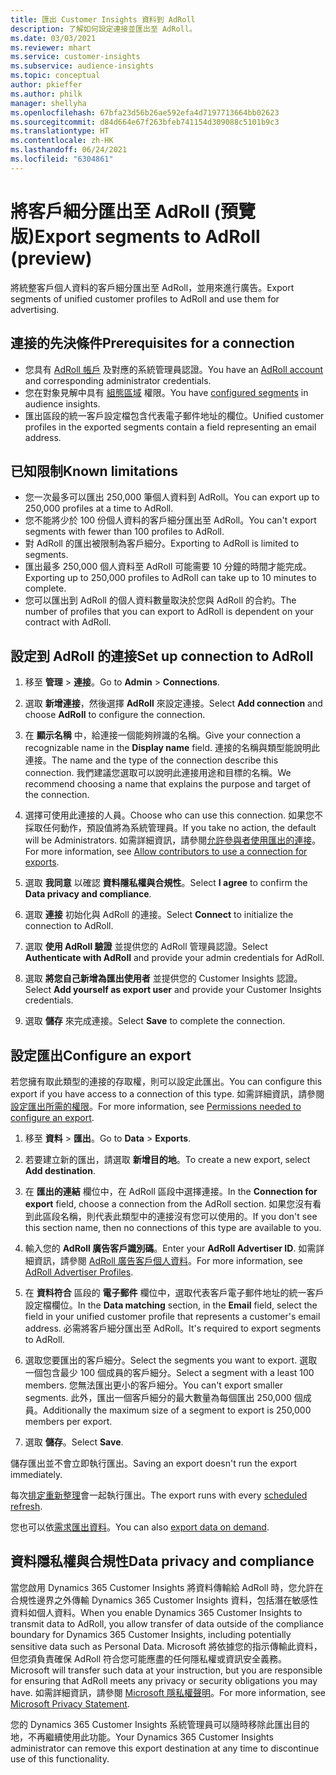```yaml
---
title: 匯出 Customer Insights 資料到 AdRoll
description: 了解如何設定連接並匯出至 AdRoll。
ms.date: 03/03/2021
ms.reviewer: mhart
ms.service: customer-insights
ms.subservice: audience-insights
ms.topic: conceptual
author: pkieffer
ms.author: philk
manager: shellyha
ms.openlocfilehash: 67bfa23d56b26ae592efa4d7197713664bb02623
ms.sourcegitcommit: d84d664e67f263bfeb741154d309088c5101b9c3
ms.translationtype: HT
ms.contentlocale: zh-HK
ms.lasthandoff: 06/24/2021
ms.locfileid: "6304861"
---
```

# <a name="export-segments-to-adroll-preview"></a><span data-ttu-id="1d554-103">將客戶細分匯出至 AdRoll (預覽版)</span><span class="sxs-lookup"><span data-stu-id="1d554-103">Export segments to AdRoll (preview)</span></span>

<span data-ttu-id="1d554-104">將統整客戶個人資料的客戶細分匯出至 AdRoll，並用來進行廣告。</span><span class="sxs-lookup"><span data-stu-id="1d554-104">Export segments of unified customer profiles to AdRoll and use them for advertising.</span></span> 

## <a name="prerequisites-for-a-connection"></a><span data-ttu-id="1d554-105">連接的先決條件</span><span class="sxs-lookup"><span data-stu-id="1d554-105">Prerequisites for a connection</span></span>

-   <span data-ttu-id="1d554-106">您具有 [AdRoll 帳戶](https://www.adroll.com/) 及對應的系統管理員認證。</span><span class="sxs-lookup"><span data-stu-id="1d554-106">You have an [AdRoll account](https://www.adroll.com/) and corresponding administrator credentials.</span></span>
-   <span data-ttu-id="1d554-107">您在對象見解中具有 [組態區域](segments.md) 權限。</span><span class="sxs-lookup"><span data-stu-id="1d554-107">You have [configured segments](segments.md) in audience insights.</span></span>
-   <span data-ttu-id="1d554-108">匯出區段的統一客戶設定檔包含代表電子郵件地址的欄位。</span><span class="sxs-lookup"><span data-stu-id="1d554-108">Unified customer profiles in the exported segments contain a field representing an email address.</span></span>

## <a name="known-limitations"></a><span data-ttu-id="1d554-109">已知限制</span><span class="sxs-lookup"><span data-stu-id="1d554-109">Known limitations</span></span>

- <span data-ttu-id="1d554-110">您一次最多可以匯出 250,000 筆個人資料到 AdRoll。</span><span class="sxs-lookup"><span data-stu-id="1d554-110">You can export up to 250,000 profiles at a time to AdRoll.</span></span>
- <span data-ttu-id="1d554-111">您不能將少於 100 份個人資料的客戶細分匯出至 AdRoll。</span><span class="sxs-lookup"><span data-stu-id="1d554-111">You can't export segments with fewer than 100 profiles to AdRoll.</span></span> 
- <span data-ttu-id="1d554-112">對 AdRoll 的匯出被限制為客戶細分。</span><span class="sxs-lookup"><span data-stu-id="1d554-112">Exporting to AdRoll is limited to segments.</span></span>
- <span data-ttu-id="1d554-113">匯出最多 250,000 個人資料至 AdRoll 可能需要 10 分鐘的時間才能完成。</span><span class="sxs-lookup"><span data-stu-id="1d554-113">Exporting up to 250,000 profiles to AdRoll can take up to 10 minutes to complete.</span></span> 
- <span data-ttu-id="1d554-114">您可以匯出到 AdRoll 的個人資料數量取決於您與 AdRoll 的合約。</span><span class="sxs-lookup"><span data-stu-id="1d554-114">The number of profiles that you can export to AdRoll is dependent on your contract with AdRoll.</span></span>

## <a name="set-up-connection-to-adroll"></a><span data-ttu-id="1d554-115">設定到 AdRoll 的連接</span><span class="sxs-lookup"><span data-stu-id="1d554-115">Set up connection to AdRoll</span></span>

1. <span data-ttu-id="1d554-116">移至 **管理** > **連接**。</span><span class="sxs-lookup"><span data-stu-id="1d554-116">Go to **Admin** > **Connections**.</span></span>

1. <span data-ttu-id="1d554-117">選取 **新增連接**，然後選擇 **AdRoll** 來設定連接。</span><span class="sxs-lookup"><span data-stu-id="1d554-117">Select **Add connection** and choose **AdRoll** to configure the connection.</span></span>

1. <span data-ttu-id="1d554-118">在 **顯示名稱** 中，給連接一個能夠辨識的名稱。</span><span class="sxs-lookup"><span data-stu-id="1d554-118">Give your connection a recognizable name in the **Display name** field.</span></span> <span data-ttu-id="1d554-119">連接的名稱與類型能說明此連接。</span><span class="sxs-lookup"><span data-stu-id="1d554-119">The name and the type of the connection describe this connection.</span></span> <span data-ttu-id="1d554-120">我們建議您選取可以說明此連接用途和目標的名稱。</span><span class="sxs-lookup"><span data-stu-id="1d554-120">We recommend choosing a name that explains the purpose and target of the connection.</span></span>

1. <span data-ttu-id="1d554-121">選擇可使用此連接的人員。</span><span class="sxs-lookup"><span data-stu-id="1d554-121">Choose who can use this connection.</span></span> <span data-ttu-id="1d554-122">如果您不採取任何動作，預設值將為系統管理員。</span><span class="sxs-lookup"><span data-stu-id="1d554-122">If you take no action, the default will be Administrators.</span></span> <span data-ttu-id="1d554-123">如需詳細資訊，請參閱[允許參與者使用匯出的連接](connections.md#allow-contributors-to-use-a-connection-for-exports)。</span><span class="sxs-lookup"><span data-stu-id="1d554-123">For more information, see [Allow contributors to use a connection for exports](connections.md#allow-contributors-to-use-a-connection-for-exports).</span></span>

1. <span data-ttu-id="1d554-124">選取 **我同意** 以確認 **資料隱私權與合規性**。</span><span class="sxs-lookup"><span data-stu-id="1d554-124">Select **I agree** to confirm the **Data privacy and compliance**.</span></span>

1. <span data-ttu-id="1d554-125">選取 **連接** 初始化與 AdRoll 的連接。</span><span class="sxs-lookup"><span data-stu-id="1d554-125">Select **Connect** to initialize the connection to AdRoll.</span></span>

1. <span data-ttu-id="1d554-126">選取 **使用 AdRoll 驗證** 並提供您的 AdRoll 管理員認證。</span><span class="sxs-lookup"><span data-stu-id="1d554-126">Select **Authenticate with AdRoll** and provide your admin credentials for AdRoll.</span></span> 

1. <span data-ttu-id="1d554-127">選取 **將您自己新增為匯出使用者** 並提供您的 Customer Insights 認證。</span><span class="sxs-lookup"><span data-stu-id="1d554-127">Select **Add yourself as export user** and provide your Customer Insights credentials.</span></span>

1. <span data-ttu-id="1d554-128">選取 **儲存** 來完成連接。</span><span class="sxs-lookup"><span data-stu-id="1d554-128">Select **Save** to complete the connection.</span></span>

## <a name="configure-an-export"></a><span data-ttu-id="1d554-129">設定匯出</span><span class="sxs-lookup"><span data-stu-id="1d554-129">Configure an export</span></span>

<span data-ttu-id="1d554-130">若您擁有取此類型的連接的存取權，則可以設定此匯出。</span><span class="sxs-lookup"><span data-stu-id="1d554-130">You can configure this export if you have access to a connection of this type.</span></span> <span data-ttu-id="1d554-131">如需詳細資訊，請參閱[設定匯出所需的權限](export-destinations.md#set-up-a-new-export)。</span><span class="sxs-lookup"><span data-stu-id="1d554-131">For more information, see [Permissions needed to configure an export](export-destinations.md#set-up-a-new-export).</span></span>

1. <span data-ttu-id="1d554-132">移至 **資料** > **匯出**。</span><span class="sxs-lookup"><span data-stu-id="1d554-132">Go to **Data** > **Exports**.</span></span>

1. <span data-ttu-id="1d554-133">若要建立新的匯出，請選取 **新增目的地**。</span><span class="sxs-lookup"><span data-stu-id="1d554-133">To create a new export, select **Add destination**.</span></span>

1. <span data-ttu-id="1d554-134">在 **匯出的連結** 欄位中，在 AdRoll 區段中選擇連接。</span><span class="sxs-lookup"><span data-stu-id="1d554-134">In the **Connection for export** field, choose a connection from the AdRoll section.</span></span> <span data-ttu-id="1d554-135">如果您沒有看到此區段名稱，則代表此類型中的連接沒有您可以使用的。</span><span class="sxs-lookup"><span data-stu-id="1d554-135">If you don't see this section name, then no connections of this type are available to you.</span></span>

1. <span data-ttu-id="1d554-136">輸入您的 **AdRoll 廣告客戶識別碼**。</span><span class="sxs-lookup"><span data-stu-id="1d554-136">Enter your **AdRoll Advertiser ID**.</span></span> <span data-ttu-id="1d554-137">如需詳細資訊，請參閱 [AdRoll 廣告客戶個人資料](https://help.adroll.com/hc/articles/212011838-Advertiser-Profiles)。</span><span class="sxs-lookup"><span data-stu-id="1d554-137">For more information, see [AdRoll Advertiser Profiles](https://help.adroll.com/hc/articles/212011838-Advertiser-Profiles).</span></span>

3. <span data-ttu-id="1d554-138">在 **資料符合** 區段的 **電子郵件** 欄位中，選取代表客戶電子郵件地址的統一客戶設定檔欄位。</span><span class="sxs-lookup"><span data-stu-id="1d554-138">In the **Data matching** section, in the **Email** field, select the field in your unified customer profile that represents a customer's email address.</span></span> <span data-ttu-id="1d554-139">必需將客戶細分匯出至 AdRoll。</span><span class="sxs-lookup"><span data-stu-id="1d554-139">It's required to export segments to AdRoll.</span></span>

1. <span data-ttu-id="1d554-140">選取您要匯出的客戶細分。</span><span class="sxs-lookup"><span data-stu-id="1d554-140">Select the segments you want to export.</span></span> <span data-ttu-id="1d554-141">選取一個包含最少 100 個成員的客戶細分。</span><span class="sxs-lookup"><span data-stu-id="1d554-141">Select a segment with a least 100 members.</span></span> <span data-ttu-id="1d554-142">您無法匯出更小的客戶細分。</span><span class="sxs-lookup"><span data-stu-id="1d554-142">You can't export smaller segments.</span></span> <span data-ttu-id="1d554-143">此外，匯出一個客戶細分的最大數量為每個匯出 250,000 個成員。</span><span class="sxs-lookup"><span data-stu-id="1d554-143">Additionally the maximum size of a segment to export is 250,000 members per export.</span></span> 

1. <span data-ttu-id="1d554-144">選取 **儲存**。</span><span class="sxs-lookup"><span data-stu-id="1d554-144">Select **Save**.</span></span>

<span data-ttu-id="1d554-145">儲存匯出並不會立即執行匯出。</span><span class="sxs-lookup"><span data-stu-id="1d554-145">Saving an export doesn't run the export immediately.</span></span>

<span data-ttu-id="1d554-146">每次[排定重新整理](system.md#schedule-tab)會一起執行匯出。</span><span class="sxs-lookup"><span data-stu-id="1d554-146">The export runs with every [scheduled refresh](system.md#schedule-tab).</span></span> 

<span data-ttu-id="1d554-147">您也可以依[需求匯出資料](export-destinations.md#run-exports-on-demand)。</span><span class="sxs-lookup"><span data-stu-id="1d554-147">You can also [export data on demand](export-destinations.md#run-exports-on-demand).</span></span> 


## <a name="data-privacy-and-compliance"></a><span data-ttu-id="1d554-148">資料隱私權與合規性</span><span class="sxs-lookup"><span data-stu-id="1d554-148">Data privacy and compliance</span></span>

<span data-ttu-id="1d554-149">當您啟用 Dynamics 365 Customer Insights 將資料傳輸給 AdRoll 時，您允許在合規性邊界之外傳輸 Dynamics 365 Customer Insights 資料，包括潛在敏感性資料如個人資料。</span><span class="sxs-lookup"><span data-stu-id="1d554-149">When you enable Dynamics 365 Customer Insights to transmit data to AdRoll, you allow transfer of data outside of the compliance boundary for Dynamics 365 Customer Insights, including potentially sensitive data such as Personal Data.</span></span> <span data-ttu-id="1d554-150">Microsoft 將依據您的指示傳輸此資料，但您須負責確保 AdRoll 符合您可能應盡的任何隱私權或資訊安全義務。</span><span class="sxs-lookup"><span data-stu-id="1d554-150">Microsoft will transfer such data at your instruction, but you are responsible for ensuring that AdRoll meets any privacy or security obligations you may have.</span></span> <span data-ttu-id="1d554-151">如需詳細資訊，請參閱 [Microsoft 隱私權聲明](https://go.microsoft.com/fwlink/?linkid=396732)。</span><span class="sxs-lookup"><span data-stu-id="1d554-151">For more information, see [Microsoft Privacy Statement](https://go.microsoft.com/fwlink/?linkid=396732).</span></span>

<span data-ttu-id="1d554-152">您的 Dynamics 365 Customer Insights 系統管理員可以隨時移除此匯出目的地，不再繼續使用此功能。</span><span class="sxs-lookup"><span data-stu-id="1d554-152">Your Dynamics 365 Customer Insights administrator can remove this export destination at any time to discontinue use of this functionality.</span></span>
